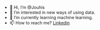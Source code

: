 - 👋 Hi, I’m @Jouhis
- 👀 I’m interested in new ways of using data.
- 🌱 I’m currently learning machine learning.
- 📫 How to reach me? [Linkedin](https://www.linkedin.com/in/jouhis/)
